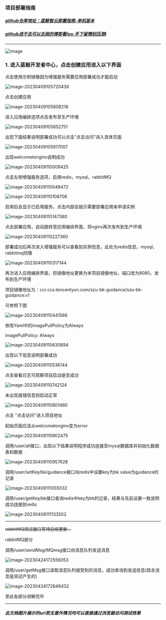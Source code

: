 ### 项目部署指南

##### [github仓库地址：蓝鲸智云部署指南-单机版本](https://github.com/LiuYe525/szu-tencent-bk-guidence)

##### [github进不去可以去我的博客看(ps:手下留情别压测)](http://szuse.com.cn/)

--------

![image](https://lye255-1316619619.cos.ap-guangzhou.myqcloud.com//markdown202304191624837.png)

### 1. 进入蓝鲸开发者中心，点击创建应用进入以下界面

点击使用示例镜像因为增强服务需要应用部署成功才能启动

![image-20230409105720438](https://lye255-1316619619.cos.ap-guangzhou.myqcloud.com//markdown202304091057989.png)

点击创建应用

![image-20230409105808216](https://lye255-1316619619.cos.ap-guangzhou.myqcloud.com//markdown202304091058620.png)

进入应用编排选项点击发布至生产环境

![image-20230409105852751](https://lye255-1316619619.cos.ap-guangzhou.myqcloud.com//markdown202304091058118.png)

出现下面结果说明部署成功可以点击"点击访问"进入具体页面

![image-20230409105917007](https://lye255-1316619619.cos.ap-guangzhou.myqcloud.com//markdown202304091059568.png)

出现welcometonginx说明成功

![image-20230409110009425](https://lye255-1316619619.cos.ap-guangzhou.myqcloud.com//markdown202304091100723.png)

点击左侧增强服务选项，启用redis，mysql，rabbitMQ

![image-20230409110048472](https://lye255-1316619619.cos.ap-guangzhou.myqcloud.com//markdown202304091100985.png)

![image-20230409110108706](https://lye255-1316619619.cos.ap-guangzhou.myqcloud.com//markdown202304091101303.png)

启用后会显示已启用服务，点击内部会提示需要部署应用来申请实例

![image-20230409110147380](https://lye255-1316619619.cos.ap-guangzhou.myqcloud.com//markdown202304091101652.png)

点击部署应用，自动跳转至应用编排界面，将nginx再次发布到生产环境

![image-20230409110227360](https://lye255-1316619619.cos.ap-guangzhou.myqcloud.com//markdown202304091102716.png)

部署成功后再次进入增强服务可以查看到实例信息，此处为redis信息，mysql，rabbitmq同理

![image-20230409110317144](https://lye255-1316619619.cos.ap-guangzhou.myqcloud.com//markdown202304091103868.png)

再次进入应用编排界面，将镜像地址更换为本项目镜像地址，端口改为8080，发布到生产环境

项目镜像地址为：ccr.ccs.tencentyun.com/szu-bk-guidance/szu-bk-guidance:v1

可参照下图

![image-20230409110441566](https://lye255-1316619619.cos.ap-guangzhou.myqcloud.com//markdown202304091104758.png)

修改Yaml中的imagePullPolicy为Always

   imagePullPolicy: Always

![image-20230409110630894](https://lye255-1316619619.cos.ap-guangzhou.myqcloud.com//markdown202304091106904.png)

出现以下信息说明部署成功

![image-20230409110536144](https://lye255-1316619619.cos.ap-guangzhou.myqcloud.com//markdown202304091105689.png)

点击查看日志可观察项目启动是否成功

![image-20230409110742124](https://lye255-1316619619.cos.ap-guangzhou.myqcloud.com//markdown202304091107020.png)

未出现报错信息则启动正常

![image-20230409110801460](https://lye255-1316619619.cos.ap-guangzhou.myqcloud.com//markdownmarkdown202304091108421.png)

点击 "点击访问"进入项目地址

起始页面应该从welcometonginx变为error

![image-20230409110902475](https://lye255-1316619619.cos.ap-guangzhou.myqcloud.com//markdown202304091109148.png)

调用/user/all接口，出现以下结果说明程序成功连接至mysql数据库并初始化数据表和数据

![image-20230409110957628](https://lye255-1316619619.cos.ap-guangzhou.myqcloud.com//markdown202304091109661.png)

调用/user/setKey/bk/guidance接口向redis中设置key为bk value为guidance的记录

![image-20230409111055032](https://lye255-1316619619.cos.ap-guangzhou.myqcloud.com//markdown202304091110954.png)

调用/user/getKey/bk接口查询redis中key为bk的记录，结果与先前设置一致说明成功连接到redis

![image-20230409111133502](https://lye255-1316619619.cos.ap-guangzhou.myqcloud.com//markdown202304091111481.png)

---------------------------------------------------------

~~rabbitMQ测试接口等待后续更新...~~

rabbitMQ部分

调用/user/sendMsg/MQmsg接口向消息队列发送消息

![image-20230424172556053](https://lye255-1316619619.cos.ap-guangzhou.myqcloud.com//markdown202304241727612.png)

调用/user/getMsg接口读取消息队列接受到的消息，成功查询到发送信息(其余消息是测试产生的)

![image-20230424172646432](https://lye255-1316619619.cos.ap-guangzhou.myqcloud.com//markdown202304241726412.png)

至此各部分讲解完毕

----------------------------------

##### 此文档图片展示的url若无意外情况均可以直接通过浏览器访问测试效果